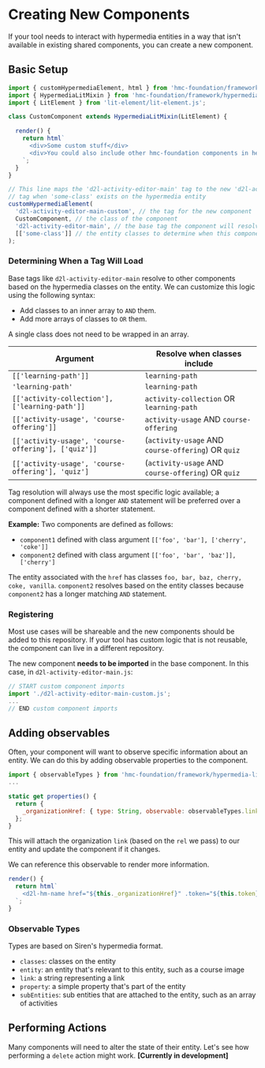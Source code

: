 # Creating New Components

If your tool needs to interact with hypermedia entities in a way that isn't available in existing shared components, you can create a new component.

## Basic Setup

```js
import { customHypermediaElement, html } from 'hmc-foundation/framework/hypermedia-components.js';
import { HypermediaLitMixin } from 'hmc-foundation/framework/hypermedia-lit-mixin.js';
import { LitElement } from 'lit-element/lit-element.js';

class CustomComponent extends HypermediaLitMixin(LitElement) {

  render() {
    return html`
      <div>Some custom stuff</div>
      <div>You could also include other hmc-foundation components in here!</div>
    `;
  }
}

// This line maps the 'd2l-activity-editor-main' tag to the new 'd2l-activity-editor-main-custom'
// tag when 'some-class' exists on the hypermedia entity
customHypermediaElement(
  'd2l-activity-editor-main-custom', // the tag for the new component
  CustomComponent, // the class of the component
  'd2l-activity-editor-main', // the base tag the component will resolve from
  [['some-class']] // the entity classes to determine when this component is used
);
```

### Determining When a Tag Will Load

Base tags like `d2l-activity-editor-main` resolve to other components based on the hypermedia classes on the entity. We can customize this logic using the following syntax:

- Add classes to an inner array to `AND` them.
- Add more arrays of classes to `OR` them.

A single class does not need to be wrapped in an array.

|Argument|Resolve when classes include|
|-|-|
|`[['learning-path']]`| `learning-path`|
|`'learning-path'`| `learning-path`|
|`[['activity-collection'], ['learning-path']]`| `activity-collection` OR `learning-path`|
|`[['activity-usage', 'course-offering']]`| `activity-usage` AND `course-offering`|
|`[['activity-usage', 'course-offering'], ['quiz']]`| (`activity-usage` AND `course-offering`) OR `quiz`|
|`[['activity-usage', 'course-offering'], 'quiz']`| (`activity-usage` AND `course-offering`) OR `quiz`|

Tag resolution will always use the most specific logic available; a component defined with a longer `AND` statement will be preferred over a component defined with a shorter statement.

**Example:** Two components are defined as follows:

- `component1` defined with class argument `[['foo', 'bar'], ['cherry', 'coke']]`
- `component2` defined with class argument `[['foo', 'bar', 'baz']], ['cherry']`

The entity associated with the `href` has classes `foo, bar, baz, cherry, coke, vanilla`. `component2` resolves based on the entity classes because `component2` has a longer matching `AND` statement.

### Registering

Most use cases will be shareable and the new components should be added to this repository. If your tool has custom logic that is not reusable, the component can live in a different repository.

The new component **needs to be imported** in the base component. In this case, in `d2l-activity-editor-main.js`:

```js
// START custom component imports
import './d2l-activity-editor-main-custom.js';
...
// END custom component imports
```

## Adding observables

Often, your component will want to observe specific information about an entity. We can do this by adding observable properties to the component.

```js
import { observableTypes } from 'hmc-foundation/framework/hypermedia-lit-mixin.js';
...

static get properties() {
  return {
    _organizationHref: { type: String, observable: observableTypes.link, rel: 'https://api.brightspace.com/rels/organization' }
  };
}
```

This will attach the organization `link` (based on the `rel` we pass) to our entity and update the component if it changes.

We can reference this observable to render more information.

```js
render() {
  return html`
    <d2l-hm-name href="${this._organizationHref}" .token="${this.token}"></d2l-hm-name>
  `;
}
```

### Observable Types

Types are based on Siren's hypermedia format.

- `classes`: classes on the entity
- `entity`: an entity that's relevant to this entity, such as a course image
- `link`: a string representing a link
- `property`: a simple property that's part of the entity
- `subEntities`: sub entities that are attached to the entity, such as an array of activities

## Performing Actions

Many components will need to alter the state of their entity. Let's see how performing a `delete` action might work. **[Currently in development]**
